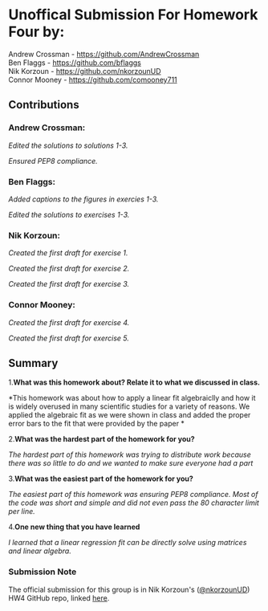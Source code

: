 # Unoffical Submission For Homework Four by:
Andrew Crossman -  https://github.com/AndrewCrossman <br />
Ben Flaggs - https://github.com/bflaggs <br />
Nik Korzoun - https://github.com/nkorzounUD <br />
Connor Mooney - https://github.com/comooney711 <br />

## Contributions
### Andrew Crossman:

*Edited the solutions to solutions 1-3.*

*Ensured PEP8 compliance.*

### Ben Flaggs:

*Added captions to the figures in exercies 1-3.*

*Edited the solutions to exercises 1-3.*

### Nik Korzoun:

*Created the first draft for exercise 1.*

*Created the first draft for exercise 2.*

*Created the first draft for exercise 3.*

### Connor Mooney:

*Created the first draft for exercise 4.*

*Created the first draft for exercise 5.*

## Summary
1.**What was this homework about? Relate it to what we discussed in class.**

*This homework was about how to apply a linear fit algebraiclly and how it is widely overused in many scientific studies for a variety of reasons. We applied the algebraic fit as we were shown in class and added the proper error bars to the fit that were provided by the paper *

  
2.**What was the hardest part of the homework for you?**

*The hardest part of this homework was trying to distribute work because there was so little to do and we wanted to make sure everyone had a part*
  
3.**What was the easiest part of the homework for you?**

*The easiest part of this homework was ensuring PEP8 compliance. Most of the code was short and simple and did not even pass the 80 character limit per line.*
  
4.**One new thing that you have learned**
  
*I learned that a linear regression fit can be directly solve using matrices and linear algebra.*

### Submission Note
The official submission for this group is in Nik Korzoun's ([@nkorzounUD](https://github.com/nkorzounUD)) HW4 GitHub repo, linked [here](https://github.com/nkorzounUD/DSPS_NKorzoun/tree/main/HW4).
